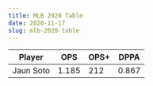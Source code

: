 ```yaml
---
title: MLB 2020 Table
date: 2020-11-17 
slug: mlb-2020-table
---
```

|Player|OPS|OPS+|DPPA|
|------|---|----|----|
|Jaun Soto|1.185|212|0.867|